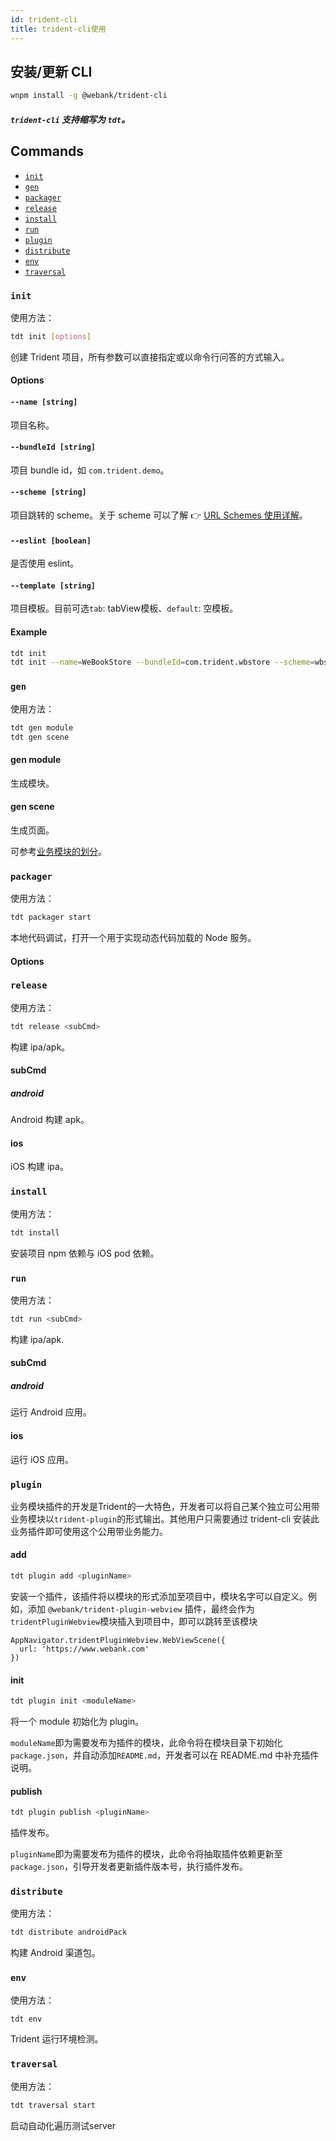 ```yaml
---
id: trident-cli
title: trident-cli使用
---
```


## 安装/更新 CLI

```sh
wnpm install -g @webank/trident-cli
```
##### `trident-cli` 支持缩写为 `tdt`。

## Commands

- [`init`](#init)
- [`gen`](#gen)
- [`packager`](#packager)
- [`release`](#release)
- [`install`](#install)
- [`run`](#run)
- [`plugin`](#plugin)
- [`distribute`](#distribute)
- [`env`](#env)
- [`traversal`](#traversal)


### `init`

使用方法：

```sh
tdt init [options]
```

创建 Trident 项目，所有参数可以直接指定或以命令行问答的方式输入。

#### Options

#### `--name [string]`

项目名称。

#### `--bundleId [string]`

项目 bundle id，如 `com.trident.demo`。

#### `--scheme [string]`

项目跳转的 scheme。关于 scheme 可以了解 👉 [URL Schemes 使用详解](https://sspai.com/post/31500)。

#### `--eslint [boolean]`

是否使用 eslint。

#### `--template [string]`

项目模板。目前可选`tab`: tabView模板、`default`: 空模板。

#### Example

```sh
tdt init
tdt init --name=WeBookStore --bundleId=com.trident.wbstore --scheme=wbstore --template=tab

```

### `gen`

使用方法：

```sh
tdt gen module
tdt gen scene
```

#### gen module

生成模块。

#### gen scene

生成页面。

可参考[业务模块的划分](./getting-started/#业务模块的划分)。

### `packager`

使用方法：

```sh
tdt packager start
```

本地代码调试，打开一个用于实现动态代码加载的 Node 服务。

#### Options

### `release`

使用方法：

```sh
tdt release <subCmd>
```

构建 ipa/apk。

#### subCmd

##### android

Android 构建 apk。

#### ios

iOS 构建 ipa。

### `install`

使用方法：

```sh
tdt install
```

安装项目 npm 依赖与 iOS pod 依赖。


### `run`

使用方法：

```sh
tdt run <subCmd>
```

构建 ipa/apk.

#### subCmd

##### android

运行 Android 应用。

#### ios

运行 iOS 应用。

### `plugin`

业务模块插件的开发是Trident的一大特色，开发者可以将自己某个独立可公用带业务模块以`trident-plugin`的形式输出。其他用户只需要通过 trident-cli 安装此业务插件即可使用这个公用带业务能力。

#### add

```sh
tdt plugin add <pluginName>
```

安装一个插件，该插件将以模块的形式添加至项目中，模块名字可以自定义。例如，添加 `@webank/trident-plugin-webview` 插件，最终会作为`tridentPluginWebview`模块插入到项目中，即可以跳转至该模块

```
AppNavigator.tridentPluginWebview.WebViewScene({
  url: 'https://www.webank.com'
})
```

#### init

```sh
tdt plugin init <moduleName>
```

将一个 module 初始化为 plugin。

`moduleName`即为需要发布为插件的模块，此命令将在模块目录下初始化`package.json`，并自动添加`README.md`，开发者可以在 README.md 中补充插件说明。

#### publish

```sh
tdt plugin publish <pluginName>
```

插件发布。

`pluginName`即为需要发布为插件的模块，此命令将抽取插件依赖更新至`package.json`，引导开发者更新插件版本号，执行插件发布。

### `distribute`

使用方法：

```sh
tdt distribute androidPack
```

构建 Android 渠道包。

### `env`

使用方法：

```sh
tdt env
```

Trident 运行环境检测。

### `traversal`

使用方法：

```sh
tdt traversal start
```

启动自动化遍历测试server
